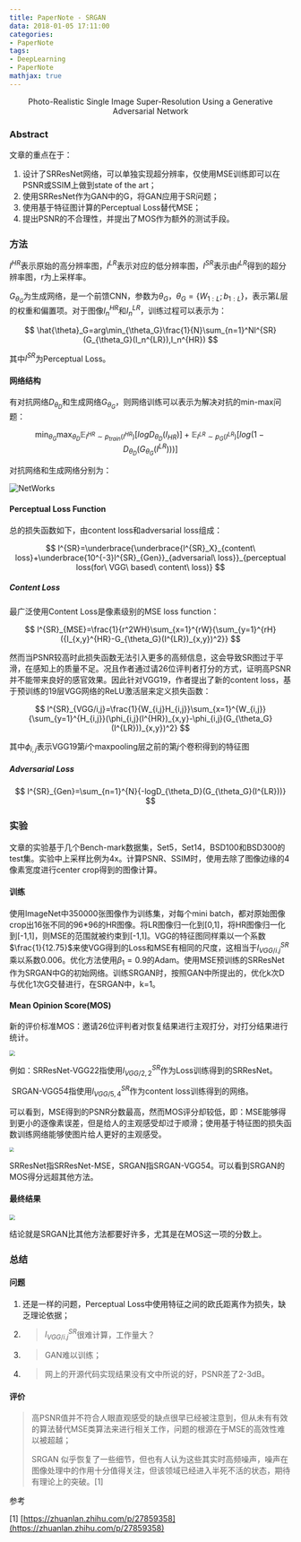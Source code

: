 ```yaml
---
title: PaperNote - SRGAN
data: 2018-01-05 17:11:00
categories:
- PaperNote
tags:
- DeepLearning
- PaperNote
mathjax: true
---
```




<center>Photo-Realistic Single Image Super-Resolution Using a Generative Adversarial Network</center>



<!-- more -->



### Abstract

文章的重点在于：

1. 设计了SRResNet网络，可以单独实现超分辨率，仅使用MSE训练即可以在PSNR或SSIM上做到state of the art；
2. 使用SRResNet作为GAN中的G，将GAN应用于SR问题；
3. 使用基于特征图计算的Perceptual Loss替代MSE；
4. 提出PSNR的不合理性，并提出了MOS作为额外的测试手段。

### 方法

$I^{HR}$表示原始的高分辨率图，$I^{LR}$表示对应的低分辨率图，$I^{SR}$表示由$I^{LR}$得到的超分辨率图，r为上采样率。

$G_{\theta_{G}}$为生成网络，是一个前馈CNN，参数为$\theta_{G}$，$\theta_G=\{W_{1:L};b_{1:L}\}$，表示第$L$层的权重和偏置项。对于图像$I_n^{HR}$和$I_n^{LR}$，训练过程可以表示为：

$$
\hat{\theta}_G=arg\min_{\theta_G}\frac{1}{N}\sum_{n=1}^Nl^{SR}(G_{\theta_G}(I_n^{LR}),I_n^{HR})
$$

其中$l^{SR}$为Perceptual Loss。

#### 网络结构

有对抗网络$D_{\theta_D}$和生成网络$G_{\theta_{G}}$，则网络训练可以表示为解决对抗的min-max问题：

$$
\min_{\theta_G}\max_{\theta_D}\mathbb{E}_{I^{HR}\sim{p_{train}(I^{HR})}}[logD_{\theta_D}(I_{HR})]+\mathbb{E}_{I^{LR}\sim{p_G(I^{LR})}}[log(1-D_{\theta_D}(G_{\theta_G}(I^{LR})))]
$$

对抗网络和生成网络分别为：

![NetWorks](https://github.com/mengyangniu/images/blob/master/SRGAN-Figure4.png?raw=true)

#### Perceptual Loss Function

总的损失函数如下，由content loss和adversarial loss组成：

$$
l^{SR}=\underbrace{\underbrace{l^{SR}_X}_{content\ loss}+\underbrace{10^{-3}l^{SR}_{Gen}}_{adversarial\ loss}}_{perceptual loss(for\ VGG\ based\ content\ loss)}
$$

##### Content Loss

最广泛使用Content Loss是像素级别的MSE loss function：

$$
l^{SR}_{MSE}=\frac{1}{r^2WH}\sum_{x=1}^{rW}{\sum_{y=1}^{rH}({I_{x,y}^{HR}-G_{\theta_G}(I^{LR})_{x,y})^2}}
$$

然而当PSNR较高时此损失函数无法引入更多的高频信息，这会导致SR图过于平滑，在感知上的质量不足。况且作者通过请26位评判者打分的方式，证明高PSNR并不能带来良好的感官效果。因此针对VGG19，作者提出了新的content loss，基于预训练的19层VGG网络的ReLU激活层来定义损失函数：

$$
l^{SR}_{VGG/i,j}=\frac{1}{W_{i,j}H_{i,j}}\sum_{x=1}^{W_{i,j}}{\sum_{y=1}^{H_{i,j}}(\phi_{i,j}(I^{HR})_{x,y}-\phi_{i,j}(G_{\theta_G}(I^{LR}))_{x,y})^2}
$$

其中$\phi_{i,j}$表示VGG19第$i$个maxpooling层之前的第$j$个卷积得到的特征图

##### Adversarial Loss

$$
l^{SR}_{Gen}=\sum_{n=1}^{N}{-logD_{\theta_D}(G_{\theta_G}(I^{LR}))}
$$

### 实验

文章的实验基于几个Bench-mark数据集，Set5，Set14，BSD100和BSD300的test集。实验中上采样比例为4x。计算PSNR、SSIM时，使用去除了图像边缘的4像素宽度进行center crop得到的图像计算。

#### 训练

使用ImageNet中350000张图像作为训练集，对每个mini batch，都对原始图像crop出16张不同的96\*96的HR图像。将LR图像归一化到[0,1]，将HR图像归一化到[-1,1]，则MSE的范围就被约束到[-1,1]。VGG的特征图同样乘以一个系数$\frac{1}{12.75}$来使VGG得到的Loss和MSE有相同的尺度，这相当于$l^{SR}_{VGG/i.j}$乘以系数0.006。优化方法使用$\beta_1=0.9$的Adam。使用MSE预训练的SRResNet作为SRGAN中G的初始网络。训练SRGAN时，按照GAN中所提出的，优化k次D与优化1次G交替进行，在SRGAN中，k=1。

#### Mean Opinion Score(MOS)

新的评价标准MOS：邀请26位评判者对恢复结果进行主观打分，对打分结果进行统计。

<img src="https://raw.githubusercontent.com/mengyangniu/images/master/SRGAN-Table1.png?raw=true" style="zoom:60%"/>

例如：SRResNet-VGG22指使用$l^{SR}_{VGG/2,2}$作为Loss训练得到的SRResNet。

​            SRGAN-VGG54指使用$l^{SR}_{VGG/5,4}$作为content loss训练得到的网络。

可以看到，MSE得到的PSNR分数最高，然而MOS评分却较低，即：MSE能够得到更小的逐像素误差，但是给人的主观感受却过于顺滑；使用基于特征图的损失函数训练网络能够使图片给人更好的主观感受。

<img src="https://github.com/mengyangniu/images/blob/master/SRGAN-Figure5.png?raw=true" style="zoom:50%"/>

SRResNet指SRResNet-MSE，SRGAN指SRGAN-VGG54。可以看到SRGAN的MOS得分远超其他方法。

#### 最终结果

<img src="https://raw.githubusercontent.com/mengyangniu/images/master/SRGAN-Table2.png?raw=true" style="zoom:60%"/>

结论就是SRGAN比其他方法都要好许多，尤其是在MOS这一项的分数上。

### 总结

#### 问题

1. 还是一样的问题，Perceptual Loss中使用特征之间的欧氏距离作为损失，缺乏理论依据；

2. > $l^{SR}_{VGG/i.j}$很难计算，工作量大？

3. > GAN难以训练；

4. > 网上的开源代码实现结果没有文中所说的好，PSNR差了2-3dB。

#### 评价

> 高PSNR值并不符合人眼直观感受的缺点很早已经被注意到，但从未有有效的算法替代MSE类算法来进行相关工作，问题的根源在于MSE的高效性难以被超越；
>
> SRGAN 似乎恢复了一些细节，但也有人认为这些其实时高频噪声，噪声在图像处理中的作用十分值得关注，但该领域已经进入半死不活的状态，期待有理论上的突破。[1]







参考

\[1\] [https://zhuanlan.zhihu.com/p/27859358](https://zhuanlan.zhihu.com/p/27859358)

